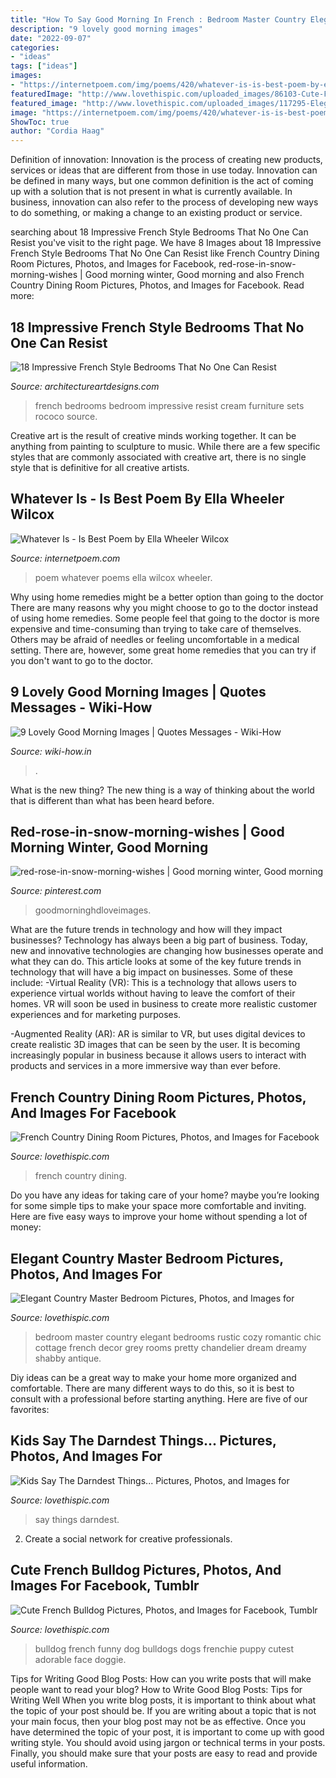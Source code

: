 ```yaml
---
title: "How To Say Good Morning In French : Bedroom Master Country Elegant Bedrooms Rustic Cozy Romantic Chic Cottage French Decor Grey Rooms Pretty Chandelier Dream Dreamy Shabby Antique"
description: "9 lovely good morning images"
date: "2022-09-07"
categories:
- "ideas"
tags: ["ideas"]
images:
- "https://internetpoem.com/img/poems/420/whatever-is-is-best-poem-by-ella-wheeler-wilcox.png"
featuredImage: "http://www.lovethispic.com/uploaded_images/86103-Cute-French-Bulldog.jpg"
featured_image: "http://www.lovethispic.com/uploaded_images/117295-Elegant-Country-Master-Bedroom.jpg"
image: "https://internetpoem.com/img/poems/420/whatever-is-is-best-poem-by-ella-wheeler-wilcox.png"
ShowToc: true
author: "Cordia Haag"
---
```



Definition of innovation:
Innovation is the process of creating new products, services or ideas that are different from those in use today. Innovation can be defined in many ways, but one common definition is the act of coming up with a solution that is not present in what is currently available. In business, innovation can also refer to the process of developing new ways to do something, or making a change to an existing product or service.

	

		
searching about 18 Impressive French Style Bedrooms That No One Can Resist you've visit to the right page. We have 8 Images about 18 Impressive French Style Bedrooms That No One Can Resist like French Country Dining Room Pictures, Photos, and Images for Facebook, red-rose-in-snow-morning-wishes | Good morning winter, Good morning and also French Country Dining Room Pictures, Photos, and Images for Facebook. Read more:
		
    
## 18 Impressive French Style Bedrooms That No One Can Resist

<img loading=lazy src="https://www.architectureartdesigns.com/wp-content/uploads/2016/12/16-6.jpg" onerror="this.onerror=null;this.src='https://tse4.mm.bing.net/th?id=OIP.b41Jz3HlruMfVk3TPnopjgHaKC&amp;pid=15.1';" alt="18 Impressive French Style Bedrooms That No One Can Resist">

_Source: architectureartdesigns.com_

>french bedrooms bedroom impressive resist cream furniture sets rococo source. 

	

Creative art is the result of creative minds working together. It can be anything from painting to sculpture to music. While there are a few specific styles that are commonly associated with creative art, there is no single style that is definitive for all creative artists.

    
## Whatever Is - Is Best Poem By Ella Wheeler Wilcox

<img loading=lazy src="https://internetpoem.com/img/poems/420/whatever-is-is-best-poem-by-ella-wheeler-wilcox.png" onerror="this.onerror=null;this.src='https://tse2.mm.bing.net/th?id=OIP.0iuOoYn_CnHiw2HO7KUo2gHaLd&amp;pid=15.1';" alt="Whatever Is - Is Best Poem by Ella Wheeler Wilcox">

_Source: internetpoem.com_

>poem whatever poems ella wilcox wheeler. 

	

Why using home remedies might be a better option than going to the doctor
There are many reasons why you might choose to go to the doctor instead of using home remedies. Some people feel that going to the doctor is more expensive and time-consuming than trying to take care of themselves. Others may be afraid of needles or feeling uncomfortable in a medical setting. There are, however, some great home remedies that you can try if you don't want to go to the doctor.

    
## 9 Lovely Good Morning Images | Quotes Messages - Wiki-How

<img loading=lazy src="https://www.wiki-how.in/wp-content/uploads/2015/09/Good-morning-beautiful-greetings-for-you.jpg" onerror="this.onerror=null;this.src='https://tse4.mm.bing.net/th?id=OIP.28H79pDc7Y5rEbiHy7owhgAAAA&amp;pid=15.1';" alt="9 Lovely Good Morning Images | Quotes Messages - Wiki-How">

_Source: wiki-how.in_

>. 

	

What is the new thing?
The new thing is a way of thinking about the world that is different than what has been heard before.

    
## Red-rose-in-snow-morning-wishes | Good Morning Winter, Good Morning

<img loading=lazy src="https://i.pinimg.com/736x/c9/c0/28/c9c0284c29dac546b673867c15868183.jpg" onerror="this.onerror=null;this.src='https://tse4.mm.bing.net/th?id=OIP.pvAY5bfjX00cSHIK02k5oQHaGM&amp;pid=15.1';" alt="red-rose-in-snow-morning-wishes | Good morning winter, Good morning">

_Source: pinterest.com_

>goodmorninghdloveimages. 

	

What are the future trends in technology and how will they impact businesses?
Technology has always been a big part of business. Today, new and innovative technologies are changing how businesses operate and what they can do. This article looks at some of the key future trends in technology that will have a big impact on businesses. Some of these include:
-Virtual Reality (VR): This is a technology that allows users to experience virtual worlds without having to leave the comfort of their homes. VR will soon be used in business to create more realistic customer experiences and for marketing purposes.

-Augmented Reality (AR): AR is similar to VR, but uses digital devices to create realistic 3D images that can be seen by the user. It is becoming increasingly popular in business because it allows users to interact with products and services in a more immersive way than ever before.

    
## French Country Dining Room Pictures, Photos, And Images For Facebook

<img loading=lazy src="http://www.lovethispic.com/uploaded_images/80938-French-Country-Dining-Room.jpg" onerror="this.onerror=null;this.src='https://tse1.mm.bing.net/th?id=OIP.OJhVniGcc__lwIAgXbzqmgHaLH&amp;pid=15.1';" alt="French Country Dining Room Pictures, Photos, and Images for Facebook">

_Source: lovethispic.com_

>french country dining. 

	

Do you have any ideas for taking care of your home? maybe you’re looking for some simple tips to make your space more comfortable and inviting. Here are five easy ways to improve your home without spending a lot of money:

    
## Elegant Country Master Bedroom Pictures, Photos, And Images For

<img loading=lazy src="http://www.lovethispic.com/uploaded_images/117295-Elegant-Country-Master-Bedroom.jpg" onerror="this.onerror=null;this.src='https://tse3.mm.bing.net/th?id=OIP.z71CkR40VDMMgMVYofIdSwHaIF&amp;pid=15.1';" alt="Elegant Country Master Bedroom Pictures, Photos, and Images for">

_Source: lovethispic.com_

>bedroom master country elegant bedrooms rustic cozy romantic chic cottage french decor grey rooms pretty chandelier dream dreamy shabby antique. 

	

Diy ideas can be a great way to make your home more organized and comfortable. There are many different ways to do this, so it is best to consult with a professional before starting anything. Here are five of our favorites: 

    
## Kids Say The Darndest Things... Pictures, Photos, And Images For

<img loading=lazy src="http://www.lovethispic.com/uploaded_images/190375-1437601525_Kids-Say-The-Darndest-Things....png?1" onerror="this.onerror=null;this.src='https://tse1.mm.bing.net/th?id=OIP.dxrsF8gCXP8HwAbw9qEalAHaNZ&amp;pid=15.1';" alt="Kids Say The Darndest Things... Pictures, Photos, and Images for">

_Source: lovethispic.com_

>say things darndest. 

	

2. Create a social network for creative professionals. 

    
## Cute French Bulldog Pictures, Photos, And Images For Facebook, Tumblr

<img loading=lazy src="http://www.lovethispic.com/uploaded_images/86103-Cute-French-Bulldog.jpg" onerror="this.onerror=null;this.src='https://tse3.mm.bing.net/th?id=OIP.WxcDblqn_8X0FDIZW5XyuAHaLH&amp;pid=15.1';" alt="Cute French Bulldog Pictures, Photos, and Images for Facebook, Tumblr">

_Source: lovethispic.com_

>bulldog french funny dog bulldogs dogs frenchie puppy cutest adorable face doggie. 

	

Tips for Writing Good Blog Posts: How can you write posts that will make people want to read your blog?
How to Write Good Blog Posts: Tips for Writing Well
When you write blog posts, it is important to think about what the topic of your post should be.  If you are writing about a topic that is not your main focus, then your blog post may not be as effective.  Once you have determined the topic of your post, it is important to come up with good writing style.  You should avoid using jargon or technical terms in your posts.  Finally, you should make sure that your posts are easy to read and provide useful information.

